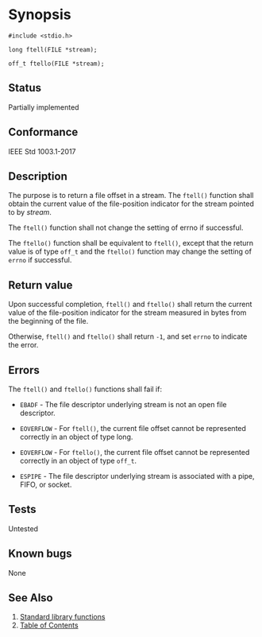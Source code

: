 # Synopsis

`#include <stdio.h>`

`long ftell(FILE *stream);`

`off_t ftello(FILE *stream);`

## Status

Partially implemented

## Conformance

IEEE Std 1003.1-2017

## Description

The purpose is to return a file offset in a stream. The `ftell()` function shall obtain the current value of the
file-position indicator for the stream pointed to by _stream_.

The `ftell()` function shall not change the setting of errno if successful.

The `ftello()` function shall be equivalent to `ftell()`, except that the return value is of type `off_t` and the
`ftello()` function may change the setting of `errno` if successful.

## Return value

Upon successful completion, `ftell()` and `ftello()` shall return the current value of the file-position indicator for
the stream measured in bytes from the beginning of the file.

Otherwise, `ftell()` and `ftello()` shall return `-1`, and set `errno` to indicate the error.

## Errors

The `ftell()` and `ftello()` functions
shall fail if:

* `EBADF` - The file descriptor underlying stream is not an open file descriptor.

* `EOVERFLOW` - For `ftell()`, the current file offset cannot be represented correctly in an object of type long.

* `EOVERFLOW` - For `ftello()`, the current file offset cannot be represented correctly in an object of type `off_t`.

* `ESPIPE` - The file descriptor underlying stream is associated with a pipe, FIFO, or socket.

## Tests

Untested

## Known bugs

None

## See Also

1. [Standard library functions](../README.md)
2. [Table of Contents](../../../README.md)
